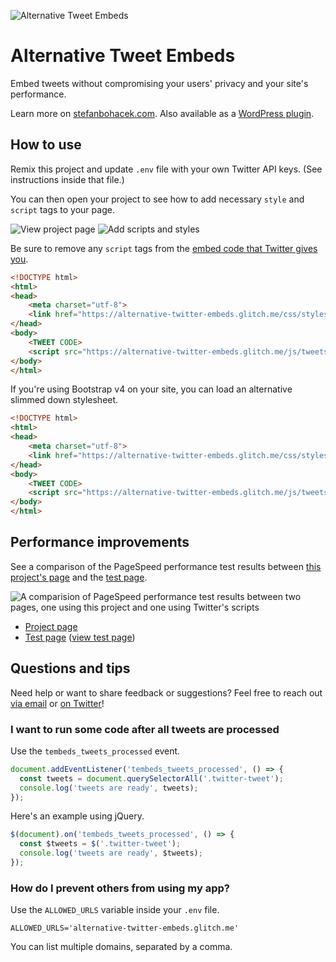 ![Alternative Tweet Embeds](https://cdn.glitch.com/73fcfec4-fd90-48b0-acb7-6196517f580b%2Fbanner-772x250.png)

# Alternative Tweet Embeds

Embed tweets without compromising your users' privacy and your site's performance.

Learn more on [stefanbohacek.com](https://stefanbohacek.com/project/tweet-embeds-wordpress-plugin/). Also available as a [WordPress plugin](https://wordpress.org/plugins/tembeds/).

## How to use

Remix this project and update `.env` file with your own Twitter API keys. (See instructions inside that file.)

You can then open your project to see how to add necessary `style` and `script` tags to your page.

![View project page](https://cdn.glitch.com/4705ea0a-1577-4255-a4d5-04b4e49626a2%2Fview-project.png?v=1617223621328)
![Add scripts and styles](https://cdn.glitch.com/4705ea0a-1577-4255-a4d5-04b4e49626a2%2Finclude-files.png?v=1617224227703)


Be sure to remove any `script` tags from the [embed code that Twitter gives you](https://help.twitter.com/en/using-twitter/how-to-embed-a-tweet).

```html
<!DOCTYPE html>
<html>
<head>
    <meta charset="utf-8">
    <link href="https://alternative-twitter-embeds.glitch.me/css/styles-bs.css" rel="stylesheet" type="text/css">
</head>
<body>
    <TWEET CODE>
    <script src="https://alternative-twitter-embeds.glitch.me/js/tweets.js"></script>
</body>
</html>
```

If you're using Bootstrap v4 on your site, you can load an alternative slimmed down stylesheet.

```html
<!DOCTYPE html>
<html>
<head>
    <meta charset="utf-8">
    <link href="https://alternative-twitter-embeds.glitch.me/css/styles.css" rel="stylesheet" type="text/css">
</head>
<body>
    <TWEET CODE>
    <script src="https://alternative-twitter-embeds.glitch.me/js/tweets.js"></script>
</body>
</html>
```

## Performance improvements


See a comparison of the PageSpeed performance test results between [this project's page](https://alternative-twitter-embeds.glitch.me/) and the [test page](https://alternative-twitter-embeds.glitch.me/test.html). 

![A comparision of PageSpeed performance test results between two pages, one using this project and one using Twitter's scripts](https://cdn.glitch.com/4705ea0a-1577-4255-a4d5-04b4e49626a2%2Fperformance-compare.png?v=1617221434741)


- [Project page](https://developers.google.com/speed/pagespeed/insights/?url=https%3A%2F%2Falternative-twitter-embeds.glitch.me%2Ftest.html&tab=desktop)
- [Test page](https://developers.google.com/speed/pagespeed/insights/?url=https%3A%2F%2Falternative-twitter-embeds.glitch.me%2F&tab=desktop) ([view test page](https://alternative-twitter-embeds.glitch.me/test.html))


## Questions and tips

Need help or want to share feedback or suggestions? Feel free to reach out [via email](mailto:stefan@stefanbohacek.com) or [on Twitter](https://twitter.com/stefanbohacek)!

### I want to run some code after all tweets are processed

Use the `tembeds_tweets_processed` event.


```js
document.addEventListener('tembeds_tweets_processed', () => {
  const tweets = document.querySelectorAll('.twitter-tweet');
  console.log('tweets are ready', tweets);
});
```

Here's an example using jQuery.

```js
$(document).on('tembeds_tweets_processed', () => {
  const $tweets = $('.twitter-tweet');
  console.log('tweets are ready', $tweets);
});
```

### How do I prevent others from using my app?

Use the `ALLOWED_URLS` variable inside your `.env` file.

```
ALLOWED_URLS='alternative-twitter-embeds.glitch.me'
```
  
You can list multiple domains, separated by a comma.